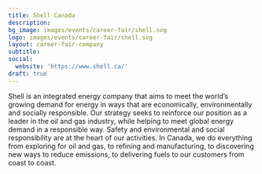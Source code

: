 ```yaml
---
title: Shell Canada
description: 
bg_image: images/events/career-fair/shell.svg
logo: images/events/career-fair/shell.svg
layout: career-fair-company
subtitle: 
social:
  website: 'https://www.shell.ca/'
draft: true
---
```

Shell is an integrated energy company that aims to meet the world’s growing demand for energy in ways that are economically, environmentally and socially responsible. Our strategy seeks to reinforce our position as a leader in the oil and gas industry, while helping to meet global energy demand in a responsible way. Safety and environmental and social responsibility are at the heart of our activities. In Canada, we do everything from exploring for oil and gas, to refining and manufacturing, to discovering new ways to reduce emissions, to delivering fuels to our customers from coast to coast.
